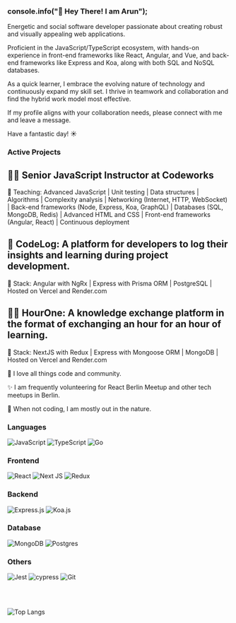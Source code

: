 ### console.info("🙏 Hey There! I am Arun");

Energetic and social software developer passionate about creating robust and visually appealing web applications.

Proficient in the JavaScript/TypeScript ecosystem, with hands-on experience in front-end frameworks like React, Angular, and Vue, and back-end frameworks like Express and Koa, along with both SQL and NoSQL databases.

As a quick learner, I embrace the evolving nature of technology and continuously expand my skill set. I thrive in teamwork and collaboration and find the hybrid work model most effective.

If my profile aligns with your collaboration needs, please connect with me and leave a message.

Have a fantastic day! ☀️

### Active Projects

## 🧑‍🏫 Senior JavaScript Instructor at Codeworks
🧰 Teaching: Advanced JavaScript | Unit testing | Data structures | Algorithms | Complexity analysis | Networking (Internet, HTTP, WebSocket) | Back-end frameworks (Node, Express, Koa, GraphQL) | Databases (SQL, MongoDB, Redis) | Advanced HTML and CSS | Front-end frameworks (Angular, React) | Continuous deployment
 
## 📗 CodeLog: A platform for developers to log their insights and learning during project development. 
🧰 Stack: Angular with NgRx | Express with Prisma ORM | PostgreSQL | Hosted on Vercel and Render.com 

## 🧗‍♂️ HourOne: A knowledge exchange platform in the format of exchanging an hour for an hour of learning.
🧰 Stack: NextJS with Redux | Express with Mongoose ORM | MongoDB | Hosted on Vercel and Render.com 

💜 I love all things code and community.

✨ I am frequently volunteering for React Berlin Meetup and other tech meetups in Berlin.

🌳 When not coding, I am mostly out in the nature.

### Languages

![JavaScript](https://img.shields.io/badge/javascript-%23323330.svg?style=for-the-badge&logo=javascript&logoColor=%23F7DF1E) ![TypeScript](https://img.shields.io/badge/typescript-%23007ACC.svg?style=for-the-badge&logo=typescript&logoColor=white) ![Go](https://img.shields.io/badge/go-%2300ADD8.svg?style=for-the-badge&logo=go&logoColor=white)

### Frontend

![React](https://img.shields.io/badge/react-%2320232a.svg?style=for-the-badge&logo=react&logoColor=%2361DAFB) ![Next JS](https://img.shields.io/badge/Next-black?style=for-the-badge&logo=next.js&logoColor=white) ![Redux](https://img.shields.io/badge/redux-%23593d88.svg?style=for-the-badge&logo=redux&logoColor=white)

### Backend

![Express.js](https://img.shields.io/badge/express.js-%23404d59.svg?style=for-the-badge&logo=express&logoColor=%2361DAFB) ![Koa.js](https://img.shields.io/badge/koa-eaeaea?style=for-the-badge&logo=koa&logoColor=black)

### Database

![MongoDB](https://img.shields.io/badge/MongoDB-%234ea94b.svg?style=for-the-badge&logo=mongodb&logoColor=white) ![Postgres](https://img.shields.io/badge/postgres-%23316192.svg?style=for-the-badge&logo=postgresql&logoColor=white)

### Others

![Jest](https://img.shields.io/badge/-jest-%23C21325?style=for-the-badge&logo=jest&logoColor=white) ![cypress](https://img.shields.io/badge/-cypress-%23E5E5E5?style=for-the-badge&logo=cypress&logoColor=058a5e) ![Git](https://img.shields.io/badge/git-%23F05033.svg?style=for-the-badge&logo=git&logoColor=white)

<br/>
<br/>

![Top Langs](https://github-readme-stats.vercel.app/api/top-langs/?username=arunpariyar&layout=compact)

<!--
**arunpariyar/arunpariyar** is a ✨ _special_ ✨ repository because its `README.md` (this file) appears on your GitHub profile.

Here are some ideas to get you started:

- 🔭 I’m currently working on ...
- 🌱 I’m currently learning ...
- 👯 I’m looking to collaborate on ...
- 🤔 I’m looking for help with ...
- 💬 Ask me about ...
- 📫 How to reach me: ...
- 😄 Pronouns: ...
- ⚡ Fun fact: ...
-->
